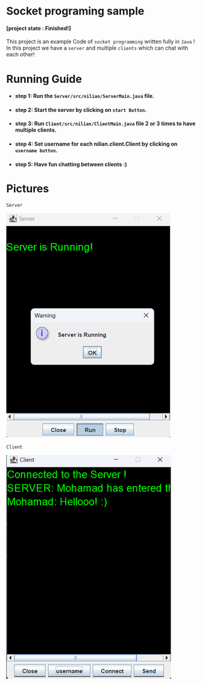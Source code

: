 # Socket programing sample

#### [project state : Finished!]


This project is an example Code of `socket programming` written fully in `Java` !\
In this project we have a `server` and multiple `clients` which can chat with each other!

# Running Guide
- #### step 1: Run the `Server/src/nilian/ServerMain.java` file.
- #### step 2: Start the server by clicking on `start Button`.
- #### step 3: Run `Client/src/nilian/ClientMain.java` file 2 or 3 times to have multiple clients.
- #### step 4: Set username for each nilian.client.Client by clicking on `username button`.
- #### step 5: Have fun chatting between clients  :)

# Pictures

    Server
![nilian.server.Server picture](images/server.png)

    Client
![Client Picture](images/client.png)
